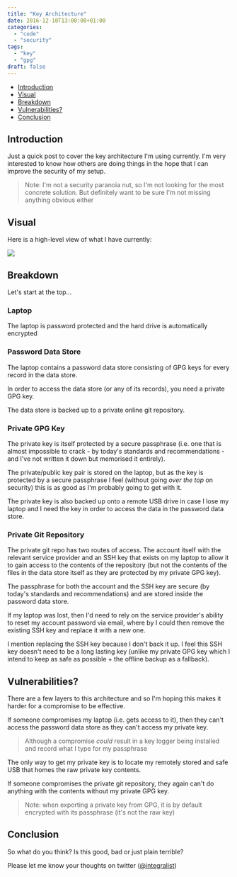 ```yaml
---
title: "Key Architecture"
date: 2016-12-10T13:00:00+01:00
categories:
  - "code"
  - "security"
tags:
  - "key"
  - "gpg"
draft: false
---
```


- [Introduction](#1)
- [Visual](#2)
- [Breakdown](#3)
- [Vulnerabilities?](#4)
- [Conclusion](#5)

## Introduction

Just a quick post to cover the key architecture I'm using currently. I'm very interested to know how others are doing things in the hope that I can improve the security of my setup.

> Note: I'm not a security paranoia nut, so I'm not looking for the most concrete solution. But definitely want to be sure I'm not missing anything obvious either

## Visual

Here is a high-level view of what I have currently:

<a href="../../images/key-architecture.png">
    <img src="../../images/key-architecture.png">
</a>

## Breakdown

Let's start at the top...

### Laptop

The laptop is password protected and the hard drive is automatically encrypted

### Password Data Store

The laptop contains a password data store consisting of GPG keys for every record in the data store.

In order to access the data store (or any of its records), you need a private GPG key.

The data store is backed up to a private online git repository.

### Private GPG Key

The private key is itself protected by a secure passphrase (i.e. one that is almost impossible to crack - by today's standards and recommendations - and I've not written it down but memorised it entirely).

The private/public key pair is stored on the laptop, but as the key is protected by a secure passphrase I feel (without going _over the top_ on security) this is as good as I'm probably going to get with it.

The private key is also backed up onto a remote USB drive in case I lose my laptop and I need the key in order to access the data in the password data store.

### Private Git Repository

The private git repo has two routes of access. The account itself with the relevant service provider and an SSH key that exists on my laptop to allow it to gain access to the contents of the repository (but not the contents of the files in the data store itself as they are protected by my private GPG key).

The passphrase for both the account and the SSH key are secure (by today's standards and recommendations) and are stored inside the password data store.

If my laptop was lost, then I'd need to rely on the service provider's ability to reset my account password via email, where by I could then remove the existing SSH key and replace it with a new one.

I mention replacing the SSH key because I don't back it up. I feel this SSH key doesn't need to be a long lasting key (unlike my private GPG key which I intend to keep as safe as possible + the offline backup as a fallback).

## Vulnerabilities?

There are a few layers to this architecture and so I'm hoping this makes it harder for a compromise to be effective. 

If someone compromises my laptop (i.e. gets access to it), then they can't access the password data store as they can't access my private key.

> Although a compromise _could_ result in a key logger being installed and record what I type for my passphrase

The only way to get my private key is to locate my remotely stored and safe USB that homes the raw private key contents.

If someone compromises the private git repository, they again can't do anything with the contents without my private GPG key.

> Note: when exporting a private key from GPG, it is by default encrypted with its passphrase (it's not the raw key)

## Conclusion

So what do you think? Is this good, bad or just plain terrible?

Please let me know your thoughts on twitter ([@integralist](https://twitter.com/integralist))
